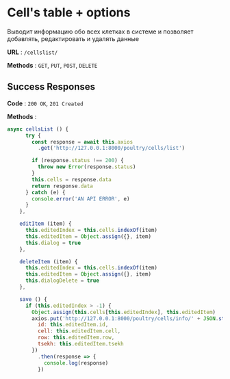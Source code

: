 # Cell's table + options

Выводит информацию обо всех клетках в системе и позволяет добавлять, редактировать и удалять данные

**URL** : `/cellslist/`

**Methods** : `GET`, `PUT`, `POST`, `DELETE`

## Success Responses

**Code** : `200 OK`, `201 Created`

**Methods** :

```javascript
async cellsList () {
      try {
        const response = await this.axios
          .get('http://127.0.0.1:8000/poultry/cells/list')

        if (response.status !== 200) {
          throw new Error(response.status)
        }
        this.cells = response.data
        return response.data
      } catch (e) {
        console.error('AN API ERROR', e)
      }
    },

    editItem (item) {
      this.editedIndex = this.cells.indexOf(item)
      this.editedItem = Object.assign({}, item)
      this.dialog = true
    },

    deleteItem (item) {
      this.editedIndex = this.cells.indexOf(item)
      this.editedItem = Object.assign({}, item)
      this.dialogDelete = true
    },

    save () {
      if (this.editedIndex > -1) {
        Object.assign(this.cells[this.editedIndex], this.editedItem)
        axios.put('http://127.0.0.1:8000/poultry/cells/info/' + JSON.stringify(this.editedItem.id), {
          id: this.editedItem.id,
          cell: this.editedItem.cell,
          row: this.editedItem.row,
          tsekh: this.editedItem.tsekh
        })
          .then(response => {
            console.log(response)
          })
```